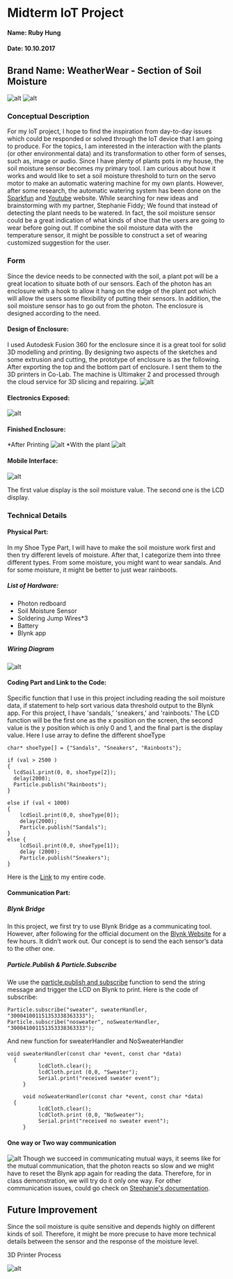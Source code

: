 # Midterm IoT Project
#### Name: Ruby Hung
#### Date: 10.10.2017

## Brand Name: WeatherWear - Section of Soil Moisture

![alt](https://github.com/ruyuhung/physical-computing-midterm/blob/master/Pics/ww.png)
![alt](https://github.com/ruyuhung/physical-computing-midterm/blob/master/Pics/Simulation.png)
### Conceptual Description
For my IoT project, I hope to find the inspiration from day-to-day issues which could be responded or solved through the IoT device that I am going to produce. For the topics, I am interested in the interaction with the plants (or other environmental data) and its transformation to other form of senses, such as, image or audio. Since I have plenty of plants pots in my house, the soil moisture sensor becomes my primary tool. I am curious about how it works and would like to set a soil moisture threshold to turn on the servo motor to make an automatic watering machine for my own plants. However, after some research, the automatic watering system has been done on the [Sparkfun](https://www.sparkfun.com/products/13322) and [Youtube](https://www.youtube.com/watch?v=xMlL7NColtM) website.
While searching for new ideas and brainstorming with my partner, Stephanie Fiddy; We found that instead of detecting the plant needs to be watered. In fact, the soil moisture sensor could be a great indication of what kinds of shoe that the users are going to wear before going out. If combine the soil moisture data with the temperature sensor, it might be possible to construct a set of wearing customized suggestion for the user.


### Form
Since the device needs to be connected with the soil, a plant pot will be a great location to situate both of our sensors. Each of the photon has an enclosure with a hook to allow it hang on the edge of the plant pot which will allow the users some flexibility of putting their sensors. In addition, the soil moisture sensor has to go out from the photon. The enclosure is designed according to the need.

#### Design of Enclosure:
I used Autodesk Fusion 360 for the enclosure since it is a great tool for solid 3D modelling and printing. By designing two aspects of the sketches and some extrusion and cutting, the prototype of enclosure is as the following. After exporting the top and the bottom part of enclosure. I sent them to the 3D printers in Co-Lab. The machine is Ultimaker 2 and processed through the cloud service for 3D slicing and repairing.
![alt](https://github.com/ruyuhung/physical-computing-midterm/blob/master/Pics/WWS_Enclosure.png)

#### Electronics Exposed:
![alt](https://github.com/ruyuhung/physical-computing-midterm/blob/master/Pics/enclosure.jpg)

#### Finished Enclosure:
*After Printing
![alt](https://github.com/ruyuhung/physical-computing-midterm/blob/master/Pics/FinishedEnclosure.JPG)
*With the plant
![alt](https://github.com/ruyuhung/WeatherWear_Soil/blob/master/WWS_Final_0.jpg)

#### Mobile Interface:
![alt](https://github.com/ruyuhung/physical-computing-midterm/blob/master/Pics/WWS_Interfcae_0.PNG)

The first value display is the soil moisture value. The second one is the LCD display.

### Technical Details
#### Physical Part:

In my Shoe Type Part, I will have to make the soil moisture work first and then try different levels of moisture. After that, I categorize them into three different types. From some moisture, you might want to wear sandals. And for some moisture, it might be better to just wear rainboots.

##### List of Hardware:
* Photon redboard
* Soil Moisture Sensor
* Soldering Jump Wires*3
* Battery
* Blynk app

##### Wiring Diagram

![alt](https://github.com/ruyuhung/physical-computing-midterm/blob/master/Pics/WWS_CircuitDesign.png)

#### Coding Part and Link to the Code:
Specific function that I use in this project including reading the soil moisture data, if statement to help sort various data threshold output to the Blynk app. For this project, I have 'sandals,' 'sneakers,' and 'rainboots.' The LCD function will be the first one as the x position on the screen, the second value is the y position which is only 0 and 1, and the final part is the display value. Here I use array to define the different shoeType
```
char* shoeType[] = {"Sandals", "Sneakers", "Rainboots"};
```
```
if (val > 2500 )
{
  lcdSoil.print(0, 0, shoeType[2]);
  delay(2000);
  Particle.publish("Rainboots");
}

else if (val < 1000)
{   
    lcdSoil.print(0,0, shoeType[0]);
    delay(2000);
    Particle.publish("Sandals");
}
else {
    lcdSoil.print(0,0, shoeType[1]);
    delay (2000);
    Particle.publish("Sneakers");
}
```

Here is the [Link](https://github.com/ruyuhung/physical-computing-midterm/blob/master/WWS.ino) to my entire code.

#### Communication Part:
##### Blynk Bridge
In this project, we first try to use Blynk Bridge as a communicating tool. However, after following for the official document on the [Blynk Website](http://docs.blynk.cc/#widgets-other-bridge) for a few hours. It didn’t work out. Our concept is to send the each sensor’s data to the other one.

##### Particle.Publish & Particle.Subscribe
We use the [particle.publish and subscribe](https://docs.particle.io/reference/firmware/photon/#particle-subscribe-) function to send the string message and trigger the LCD on Blynk to print. Here is the code of subscribe:
```
Particle.subscribe("sweater", sweaterHandler, "300041001151353338363333");
Particle.subscribe("nosweater", noSweaterHandler, "300041001151353338363333");
```

And new function for sweaterHandler and NoSweaterHandler

```
void sweaterHandler(const char *event, const char *data)
  {
          lcdCloth.clear();  
          lcdCloth.print (0,0, "Sweater");
          Serial.print("received sweater event");
     }

     void noSweaterHandler(const char *event, const char *data)
  {
          lcdCloth.clear();
          lcdCloth.print (0,0, "NoSweater");
          Serial.print("received no sweater event");
     }

```
#### One way or Two way communication
![alt](https://github.com/ruyuhung/WeatherWear_Soil/blob/master/TwoWayCommuni.JPG)
Though we succeed in communicating mutual ways, it seems like for the mutual communication, that the photon reacts so slow and we might have to reset the Blynk app again for reading the data. Therefore, for in class demonstration, we will try do it only one way. For other communication issues, could go check on [Stephanie's documentation](https://github.com/sfiddy/physical-computing-midterm/).

## Future Improvement
Since the soil moisture is quite sensitive and depends highly on different kinds of soil. Therefore, it might be more precuse to have more technical details between the sensor and the response of the moisture level.

3D Printer Process

![alt](https://github.com/ruyuhung/WeatherWear_Soil/blob/master/WWS_Printing.gif)
